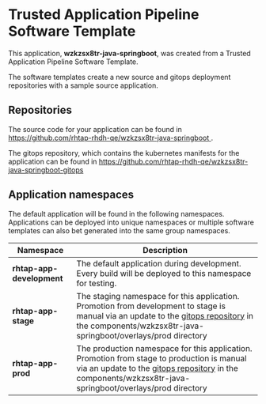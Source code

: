 # Trusted Application Pipeline Software Template

This application, **wzkzsx8tr-java-springboot**, was created from a Trusted Application Pipeline Software Template.

The software templates create a new source and gitops deployment repositories with a sample source application. 

## Repositories

The source code for your application can be found in [https://github.com/rhtap-rhdh-qe/wzkzsx8tr-java-springboot ](https://github.com/rhtap-rhdh-qe/wzkzsx8tr-java-springboot ).
 
The gitops repository, which contains the kubernetes manifests for the application can be found in 
[https://github.com/rhtap-rhdh-qe/wzkzsx8tr-java-springboot-gitops ](https://github.com/rhtap-rhdh-qe/wzkzsx8tr-java-springboot-gitops ) 

## Application namespaces 

The default application will be found in the following namespaces. Applications can be deployed into unique namespaces or multiple software templates can also bet generated into the same group namespaces.  

|  Namespace   |  Description   |  
| -------- | -------- |   
| **rhtap-app-development** | The default application during development. Every build will be deployed to this namespace for testing. | 
| **rhtap-app-stage** | The staging namespace for this application. Promotion from development to stage is manual via an update to the [gitops repository](https://github.com/rhtap-rhdh-qe/wzkzsx8tr-java-springboot-gitops ) in the components/wzkzsx8tr-java-springboot/overlays/prod directory |  
| **rhtap-app-prod** | The production namespace for this application. Promotion from stage to production is manual via an update to the [gitops repository](https://github.com/rhtap-rhdh-qe/wzkzsx8tr-java-springboot-gitops ) in the components/wzkzsx8tr-java-springboot/overlays/prod directory | 
